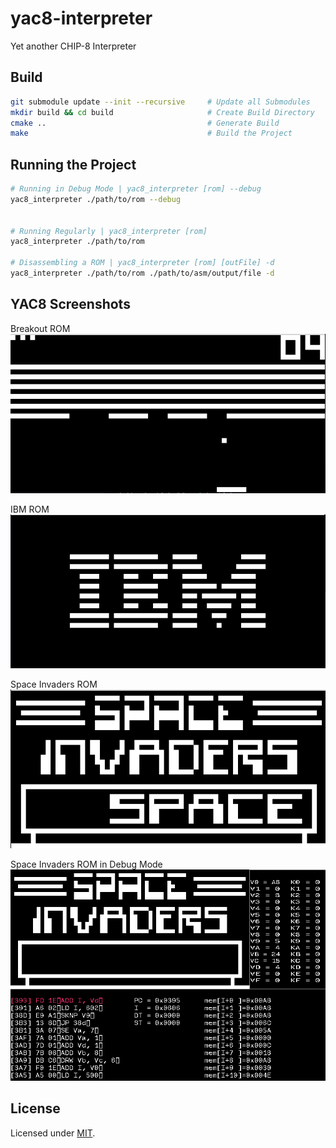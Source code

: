 # yac8-interpreter
Yet another CHIP-8 Interpreter

## Build
```bash
git submodule update --init --recursive     # Update all Submodules
mkdir build && cd build                     # Create Build Directory
cmake ..                                    # Generate Build
make                                        # Build the Project
```

## Running the Project
```bash
# Running in Debug Mode | yac8_interpreter [rom] --debug
yac8_interpreter ./path/to/rom --debug


# Running Regularly | yac8_interpreter [rom]
yac8_interpreter ./path/to/rom

# Disassembling a ROM | yac8_interpreter [rom] [outFile] -d
yac8_interpreter ./path/to/rom ./path/to/asm/output/file -d
```

## YAC8 Screenshots

Breakout ROM\
![alt text][yac8-img1]

IBM ROM\
![alt text][yac8-img2]

Space Invaders ROM\
![alt text][yac8-img3]

Space Invaders ROM in Debug Mode\
![alt text][yac8-img4]

## License
Licensed under [MIT](LICENSE).


[yac8-img1]: res/images/yac8-breakout.png "Breakout"
[yac8-img2]: res/images/yac8-ibm.png "IBM"
[yac8-img3]: res/images/yac8-space-invaders.png "Space Invaders"
[yac8-img4]: res/images/yac8-debug.png "Space Invaders in Debug Mode"